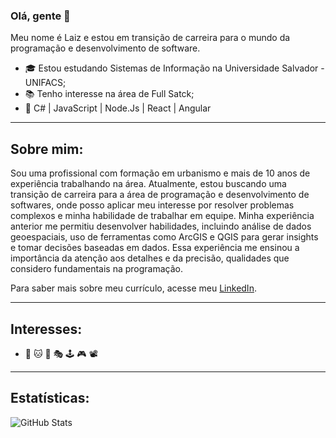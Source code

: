 ### Olá, gente 👋

Meu nome é Laiz e estou em transição de carreira para o mundo da programação e desenvolvimento de software.
- 🎓 Estou estudando Sistemas de Informação na Universidade Salvador - UNIFACS;
- 📚 Tenho interesse na área de Full Satck;
- 🚀 C# | JavaScript | Node.Js | React | Angular

___

## Sobre mim:

Sou uma profissional com formação em urbanismo e mais de 10 anos de experiência trabalhando na área. Atualmente, estou buscando uma transição de carreira para a área de programação e desenvolvimento de softwares, onde posso aplicar meu interesse por resolver problemas complexos e minha habilidade de trabalhar em equipe. Minha experiência anterior me permitiu desenvolver habilidades, incluindo análise de dados geoespaciais, uso de ferramentas como ArcGIS e QGIS para gerar insights e tomar decisões baseadas em dados. Essa experiência me ensinou a importância da atenção aos detalhes e da precisão, qualidades que considero fundamentais na programação.

Para saber mais sobre meu currículo, acesse meu [LinkedIn](https://www.linkedin.com/in/laizcunha/).

___

## Interesses:

- 🐶 🐱 🐾 🎭 🕹 🎮 📽

___

## Estatísticas:

![GitHub Stats](https://github-readme-stats.vercel.app/api?username=LaizCunha&show_icons=true&theme=radical)



